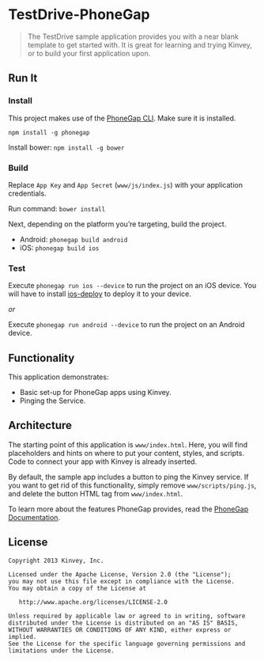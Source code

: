 # TestDrive-PhoneGap

> The TestDrive sample application provides you with a near blank template to get started with. It is great for learning and trying Kinvey, or to build your first application upon.

## Run It

### Install
This project makes use of the [PhoneGap CLI](https://github.com/mwbrooks/phonegap-cli). Make sure it is installed.

`npm install -g phonegap`

Install bower:
`npm install -g bower`

### Build
Replace `App Key` and `App Secret` (`www/js/index.js`) with your application credentials.

Run command:
`bower install`

Next, depending on the platform you’re targeting, build the project.

* Android: `phonegap build android`
* iOS: `phonegap build ios`

### Test

Execute `phonegap run ios --device` to run the project on an iOS device. You will have to install [ios-deploy](https://github.com/phonegap/ios-deploy#installation) to deploy it to your device.

*or*  

Execute `phonegap run android --device` to run the project on an Android device.

## Functionality
This application demonstrates:

* Basic set-up for PhoneGap apps using Kinvey.
* Pinging the Service.

## Architecture
The starting point of this application is `www/index.html`. Here, you will find placeholders and hints on where to put your content, styles, and scripts. Code to connect your app with Kinvey is already inserted.

By default, the sample app includes a button to ping the Kinvey service. If you want to get rid of this functionality, simply remove `www/scripts/ping.js`, and delete the button HTML tag from `www/index.html`.

To learn more about the features PhoneGap provides, read the [PhoneGap Documentation](http://docs.phonegap.com/en/latest/index.html).

## License

    Copyright 2013 Kinvey, Inc.

    Licensed under the Apache License, Version 2.0 (the "License");
    you may not use this file except in compliance with the License.
    You may obtain a copy of the License at

       http://www.apache.org/licenses/LICENSE-2.0

    Unless required by applicable law or agreed to in writing, software
    distributed under the License is distributed on an "AS IS" BASIS,
    WITHOUT WARRANTIES OR CONDITIONS OF ANY KIND, either express or implied.
    See the License for the specific language governing permissions and
    limitations under the License.
